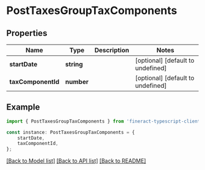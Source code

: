 # PostTaxesGroupTaxComponents


## Properties

Name | Type | Description | Notes
------------ | ------------- | ------------- | -------------
**startDate** | **string** |  | [optional] [default to undefined]
**taxComponentId** | **number** |  | [optional] [default to undefined]

## Example

```typescript
import { PostTaxesGroupTaxComponents } from 'fineract-typescript-client';

const instance: PostTaxesGroupTaxComponents = {
    startDate,
    taxComponentId,
};
```

[[Back to Model list]](../README.md#documentation-for-models) [[Back to API list]](../README.md#documentation-for-api-endpoints) [[Back to README]](../README.md)
